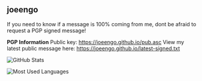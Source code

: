## joeengo

If you need to know if a message is 100% coming from me, dont be afraid to request a PGP signed message!

__**PGP Information**__
Public key: https://joeengo.github.io/pub.asc
View my latest public message here: https://joeengo.github.io/latest-signed.txt

![GitHub Stats](https://github-readme-stats.vercel.app/api?username=joeengo&theme=dark&hide=prs,issues&show_icons=true)

![Most Used Languages](https://github-readme-stats.vercel.app/api/top-langs?username=joeengo&theme=dark&layout=compact)
